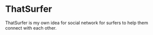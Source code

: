 # ThatSurfer
ThatSurfer is my own idea for social network for surfers to help them connect with each other.

